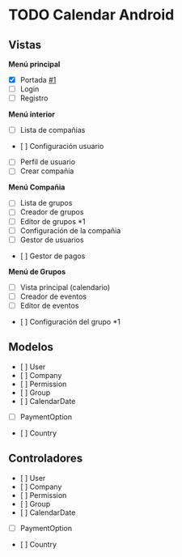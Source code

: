 TODO Calendar Android
===================

Vistas
-------------

**Menú principal**
- [x] Portada [#1](../../issues/1)
- [ ] Login
- [ ] Registro

**Menú interior**
- [ ] Lista de compañias
- [ ] Configuración usuario
- [ ] Perfil de usuario 
- [ ] Crear compañia

**Menú Compañia**
- [ ] Lista de grupos
- [ ] Creador de grupos
- [ ] Editor de grupos *1
- [ ] Configuración de la compañia 
- [ ] Gestor de usuarios
- [ ] Gestor de pagos

**Menú de Grupos**
- [ ] Vista principal (calendario)
- [ ] Creador de eventos
- [ ] Editor de eventos
- [ ] Configuración del grupo *1

Modelos
-------------

- [ ] User
- [ ] Company
- [ ] Permission
- [ ] Group
- [ ] CalendarDate
- [ ] PaymentOption
- [ ] Country

Controladores
-------------

- [ ] User
- [ ] Company
- [ ] Permission
- [ ] Group
- [ ] CalendarDate
- [ ] PaymentOption
- [ ] Country
